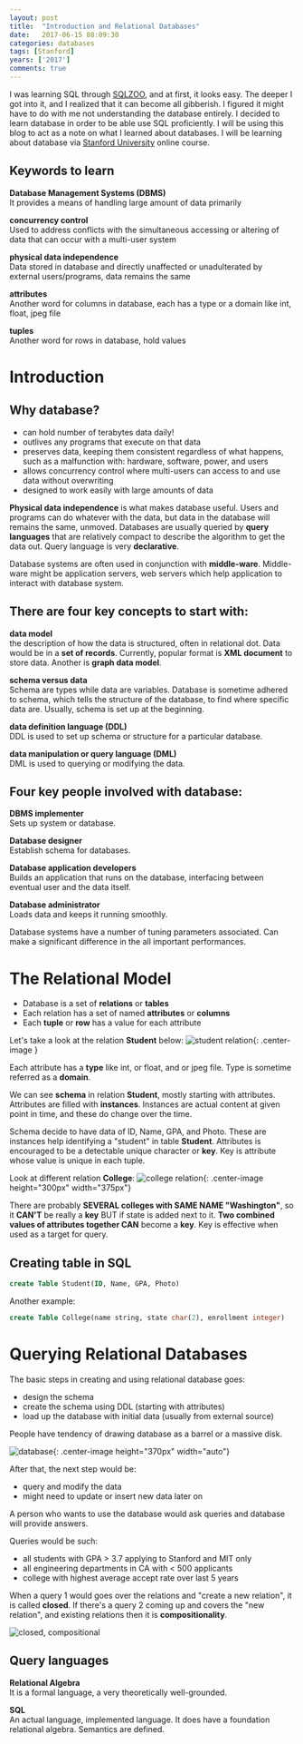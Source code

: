 ```yaml
---
layout: post
title:  "Introduction and Relational Databases"
date:   2017-06-15 08:09:30
categories: databases
tags: [Stanford]
years: ['2017']
comments: true
---
```


I was learning SQL through [SQLZOO][SQLZOO], and at first, it looks easy. The deeper I got into it, and I realized that it can become all gibberish. I figured it might have to do with me not understanding the database entirely. I decided to learn database in order to be able use SQL proficiently. I will be using this blog to act as a note on what I learned about databases. I will be learning about database via [Stanford University][Stanford University] online course.

## Keywords to learn

<strong>Database Management Systems (DBMS)</strong><br>
It provides a means of handling large amount of data primarily

<strong>concurrency control</strong><br>
Used to address conflicts with the simultaneous accessing or altering of data that can occur with a multi-user system

<strong>physical data independence</strong><br>
Data stored in database and directly unaffected or unadulterated by external users/programs, data remains the same

<strong>attributes</strong><br>
Another word for columns in database, each has a type or a domain like int, float, jpeg file

<strong>tuples</strong><br>
Another word for rows in database, hold values

# Introduction

## Why database?

- can hold number of terabytes data daily!   
- outlives any programs that execute on that data
- preserves data, keeping them consistent regardless of what happens, such as a malfunction with: hardware, software, power, and users
- allows concurrency control where multi-users can access to and use data without overwriting
- designed to work easily with large amounts of data

<strong>Physical data independence</strong> is what makes database useful. Users and programs can do whatever with the data, but data in the database will remains the same, unmoved. Databases are usually queried by <strong>query languages</strong> that are relatively compact to describe the algorithm to get the data out. Query language is very <strong>declarative</strong>.

Database systems are often used in conjunction with <strong>middle-ware</strong>. Middle-ware might be application servers, web servers which help application to interact with database system.

## There are <strong>four key concepts</strong> to start with:

<strong>data model</strong><br>
the description of how the data is structured, often in relational dot. Data would be in a <strong>set of records</strong>. Currently, popular format is <strong>XML document</strong> to store data. Another is <strong>graph data model</strong>.

<strong>schema versus data</strong><br>
Schema are types while data are variables. Database is sometime adhered to schema, which tells the structure of the database, to find where specific data are. Usually, schema is set up at the beginning.   

<strong>data definition language (DDL)</strong><br>
DDL is used to set up schema or structure for a particular database.

<strong>data manipulation or query language (DML)</strong><br>
DML is used to querying or modifying the data.

## <strong>Four key people</strong> involved with database:

<strong>DBMS implementer</strong><br>
Sets up system or database.

<strong>Database designer</strong><br>
Establish schema for databases.

<strong>Database application developers</strong><br>
Builds an application that runs on the database, interfacing between eventual user and the data itself.

<strong>Database administrator</strong><br>
Loads data and keeps it running smoothly.

Database systems have a number of tuning parameters associated. Can make a significant difference in the all important performances.

# The Relational Model

- Database is a set of <strong>relations</strong> or <strong>tables</strong>
- Each relation has a set of named <strong>attributes</strong> or <strong>columns</strong>
- Each <strong>tuple</strong> or <strong>row</strong> has a value for each attribute

Let's take a look at the relation <strong>Student</strong> below:
![student relation](/public/img/databases/Slide1.png){: .center-image }

Each attribute has a <strong>type</strong> like int, or float, and or jpeg file. Type is sometime referred as a <strong>domain</strong>.

We can see <strong>schema</strong> in relation <strong>Student</strong>, mostly starting with attributes. Attributes are filled with <strong>instances</strong>. Instances are actual content at given point in time, and these do change over the time.

Schema decide to have data of ID, Name, GPA, and Photo. These are instances help identifying a "student" in table <strong>Student</strong>. Attributes is encouraged to be a detectable unique character or <strong>key</strong>. Key is attribute whose value is unique in each tuple.

Look at different relation <strong>College</strong>:
![college relation](/public/img/databases/Slide2.png){: .center-image height="300px" width="375px"}

There are probably <strong>SEVERAL colleges with SAME NAME "Washington"</strong>, so it <strong>CAN'T</strong> be really a <strong>key</strong> BUT if state is added next to it. <strong>Two combined values of attributes together CAN</strong>  become a <strong>key</strong>. Key is effective when used as a target for query.

## Creating table in SQL

```sql
create Table Student(ID, Name, GPA, Photo)
```

Another example:

```sql
create Table College(name string, state char(2), enrollment integer)
```


# Querying Relational Databases

The basic steps in creating and using relational database goes:

- design the schema
- create the schema using DDL (starting with attributes)
- load up the database with initial data (usually from external source)

People have tendency of drawing database as a barrel or a massive disk.
<br>

![database](/public/img/databases/Slide3.png){: .center-image height="370px" width="auto"}

After that, the next step would be:

- query and modify the data
- might need to update or insert new data later on

A person who wants to use the database would ask queries and database will provide answers.

Queries would be such:

- all students with GPA > 3.7 applying to Stanford and MIT only
- all engineering departments in CA with < 500 applicants
- college with highest average accept rate over last 5 years

When a query 1 would goes over the relations and "create a new relation", it is called <strong>closed</strong>. If there's a query 2 coming up and covers the "new relation", and existing relations then it is <strong>compositionality</strong>.

![closed, compositional](/public/img/databases/Slide4.png)

## Query languages

<strong>Relational Algebra</strong><br>
It is a formal language, a very theoretically well-grounded.

<strong>SQL</strong><br>
An actual language, implemented language. It does have a foundation relational algebra. Semantics are defined.




[SQLZOO]:http://sqlzoo.net/
[Stanford University]:https://lagunita.stanford.edu/courses/DB/2014/SelfPaced/about
